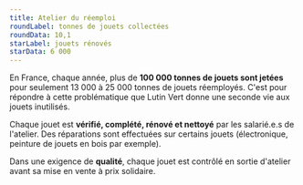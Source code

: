 ```yaml
---
title: Atelier du réemploi
roundLabel: tonnes de jouets collectées
roundData: 10,1
starLabel: jouets rénovés
starData: 6 000
---
```


En France, chaque année, plus de **100 000 tonnes de jouets sont jetées** pour seulement 13 000 à 25 000 tonnes de jouets réemployés. C'est pour répondre à cette problématique que Lutin Vert donne une seconde vie aux jouets inutilisés.

Chaque jouet est **vérifié, complété, rénové et nettoyé** par les salarié.e.s de l'atelier. Des réparations sont effectuées sur certains jouets (électronique, peinture de jouets en bois par exemple).

Dans une exigence de **qualité**, chaque jouet est contrôlé en sortie d'atelier avant sa mise en vente à prix solidaire.